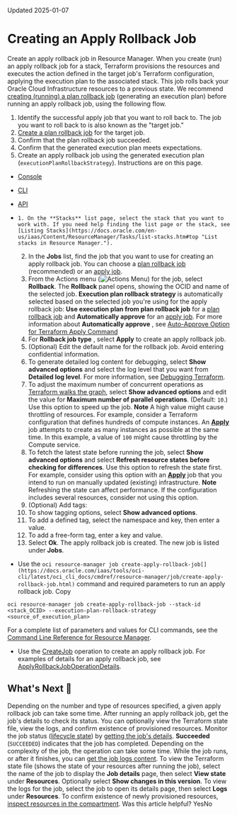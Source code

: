 Updated 2025-01-07
# Creating an Apply Rollback Job
Create an apply rollback job in Resource Manager.
When you create (run) an apply rollback job for a stack, Terraform provisions the resources and executes the action defined in the target job's Terraform configuration, applying the execution plan to the associated stack. This job rolls back your Oracle Cloud Infrastructure resources to a previous state.
We recommend [creating (running) a plan rollback job](https://docs.oracle.com/en-us/iaas/Content/ResourceManager/Tasks/create-job-plan-rollback.htm#top "Create a plan rollback job in Resource Manager.") (generating an execution plan) before running an apply rollback job, using the following flow.
  1. Identify the successful apply job that you want to roll back to.
The job you want to roll back to is also known as the "target job."
  2. [Create a plan rollback job](https://docs.oracle.com/en-us/iaas/Content/ResourceManager/Tasks/create-job-plan-rollback.htm#top "Create a plan rollback job in Resource Manager.") for the target job.
  3. Confirm that the plan rollback job succeeded.
  4. Confirm that the generated execution plan meets expectations.
  5. Create an apply rollback job using the generated execution plan (`executionPlanRollbackStrategy`).
Instructions are on this page.


  * [Console](https://docs.oracle.com/en-us/iaas/Content/ResourceManager/Tasks/create-job-apply-rollback.htm)
  * [CLI](https://docs.oracle.com/en-us/iaas/Content/ResourceManager/Tasks/create-job-apply-rollback.htm)
  * [API](https://docs.oracle.com/en-us/iaas/Content/ResourceManager/Tasks/create-job-apply-rollback.htm)


  *     1. On the **Stacks** list page, select the stack that you want to work with. If you need help finding the list page or the stack, see [Listing Stacks](https://docs.oracle.com/en-us/iaas/Content/ResourceManager/Tasks/list-stacks.htm#top "List stacks in Resource Manager.").
    2. In the **Jobs** list, find the job that you want to use for creating an apply rollback job.
You can choose a [plan rollback job](https://docs.oracle.com/en-us/iaas/Content/ResourceManager/Tasks/create-job-plan-rollback.htm#top "Create a plan rollback job in Resource Manager.") (recommended) or an [apply job](https://docs.oracle.com/en-us/iaas/Content/ResourceManager/Tasks/create-job-apply.htm#top "Create an apply job in Resource Manager.").
    3. From the Actions menu (![Actions Menu](https://docs.oracle.com/en-us/iaas/Content/libraries/global-images/actions-menu.png)) for the job, select **Rollback**.
The **Rollback** panel opens, showing the OCID and name of the selected job. **Execution plan rollback strategy** is automatically selected based on the selected job you're using for the apply rollback job: **Use execution plan from plan rollback job** for a [plan rollback job](https://docs.oracle.com/en-us/iaas/Content/ResourceManager/Tasks/create-job-plan-rollback.htm#top "Create a plan rollback job in Resource Manager.") and **Automatically approve** for an [apply job](https://docs.oracle.com/en-us/iaas/Content/ResourceManager/Tasks/create-job-apply.htm#top "Create an apply job in Resource Manager."). For more information about **Automatically approve** , see [Auto-Approve Option for Terraform Apply Command](https://developer.hashicorp.com/terraform/cli/commands/apply#auto-approve)
    4. For **Rollback job type** , select **Apply** to create an apply rollback job.
    5. (Optional) Edit the default name for the rollback job. Avoid entering confidential information.
    6. To generate detailed log content for debugging, select **Show advanced options** and select the log level that you want from **Detailed log level**.
For more information, see [Debugging Terraform](https://developer.hashicorp.com/terraform/internals/debugging).
    7. To adjust the maximum number of concurrent operations as [Terraform walks the graph](https://developer.hashicorp.com/terraform/internals/graph#walking-the-graph), select **Show advanced options** and edit the value for **Maximum number of parallel operations**. (Default: `10`.) Use this option to speed up the job.
**Note** A high value might cause throttling of resources. For example, consider a Terraform configuration that defines hundreds of compute instances. An [**Apply**](https://docs.oracle.com/en-us/iaas/Content/ResourceManager/Tasks/create-job-apply.htm#top "Create an apply job in Resource Manager.") job attempts to create as many instances as possible at the same time. In this example, a value of `100` might cause throttling by the Compute service.
    8. To fetch the latest state before running the job, select **Show advanced options** and select **Refresh resource states before checking for differences**.
Use this option to refresh the state first. For example, consider using this option with an [**Apply**](https://docs.oracle.com/en-us/iaas/Content/ResourceManager/Tasks/create-job-apply.htm#top "Create an apply job in Resource Manager.") job that you intend to run on manually updated (existing) infrastructure.
**Note** Refreshing the state can affect performance. If the configuration includes several resources, consider not using this option.
    9. (Optional) Add tags:
      1. To show tagging options, select **Show advanced options**.
      2. To add a defined tag, select the namespace and key, then enter a value.
      3. To add a free-form tag, enter a key and value.
    10. Select **Ok**.
The apply rollback job is created. The new job is listed under **Jobs**.
  * Use the `oci resource-manager job create-apply-rollback-job[](https://docs.oracle.com/iaas/tools/oci-cli/latest/oci_cli_docs/cmdref/resource-manager/job/create-apply-rollback-job.html)` command and required parameters to run an apply rollback job.
Copy
```
oci resource-manager job create-apply-rollback-job --stack-id <stack_OCID> --execution-plan-rollback-strategy <source_of_execution_plan>
```

For a complete list of parameters and values for CLI commands, see the [Command Line Reference for Resource Manager](https://docs.oracle.com/iaas/tools/oci-cli/latest/oci_cli_docs/cmdref/resource-manager.html).
  * Use the [CreateJob](https://docs.oracle.com/iaas/api/#/en/resourcemanager/latest/Job/CreateJob) operation to create an apply rollback job.
For examples of details for an apply rollback job, see [ApplyRollbackJobOperationDetails](https://docs.oracle.com/iaas/api/#/en/resourcemanager/latest/datatypes/ApplyRollbackJobOperationDetails).


## What's Next 🔗 
Depending on the number and type of resources specified, a given apply rollback job can take some time.
After running an apply rollback job, get the job's details to check its status. You can optionally view the Terraform state file, view the logs, and confirm existence of provisioned resources.
Monitor the job status ([lifecycle state](https://docs.oracle.com/en-us/iaas/Content/ResourceManager/Tasks/jobs.htm#lifecycle "Review possible lifecycle states for jobs.")) by [getting the job's details](https://docs.oracle.com/en-us/iaas/Content/ResourceManager/Tasks/get-job.htm#top "Get the details of a job in Resource Manager. You can view name, type, status, and other key information about jobs for a specific compartment or stack. For configurations stored in Git, job details include the relevant commit identifier."). **Succeeded** (`SUCCEEDED`) indicates that the job has completed. Depending on the complexity of the job, the operation can take some time. While the job runs, or after it finishes, you can [get the job logs content](https://docs.oracle.com/en-us/iaas/Content/ResourceManager/Tasks/get-job-logs-content.htm#top "Download console logs \(raw .txt job logs content\) for a job in Resource Manager.").
To view the Terraform state file (shows the state of your resources after running the job), select the name of the job to display the **Job details** page, then select **View state** under **Resources**. Optionally select **Show changes in this version**.
To view the logs for the job, select the job to open its details page, then select **Logs** under **Resources**.
To confirm existence of newly provisioned resources, [inspect resources in the compartment](https://docs.oracle.com/en-us/iaas/Content/ResourceManager/Tasks/inspect-resources.htm#top "Inspecting resources in a compartment allows you to confirm existence of a resource that you provisioned \(by running an apply job\) or absence of a resource that you released \(by running a destroy job\)."). 
Was this article helpful?
YesNo

